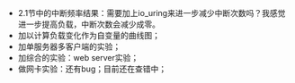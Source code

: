 
- 2.1节中的中断频率结果：需要加上io_uring来进一步减少中断次数吗？我感觉进一步提高负载，中断次数会减少成零。
- 加以计算负载变化作为自变量的曲线图；
- 加单服务器多客户端的实验；
- 加综合的实验：web server实验；
- 做网卡实验：还有bug；目前还在查错中；
